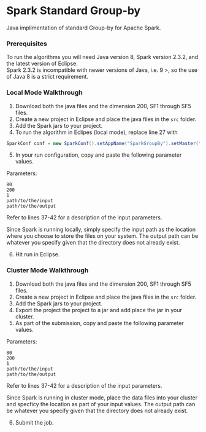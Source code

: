 # Spark Standard Group-by 

Java implimentation of standard Group-by for Apache Spark.

### Prerequisites

To run the algorithms you will need Java version 8, Spark version 2.3.2, and the latest version of Eclipse.   
Spark 2.3.2 is incompatible with newer versions of Java, i.e. 9 >, so the use of Java 8 is a strict requirement.  
 
### Local Mode Walkthrough
1. Download both the java files and the dimension 200, SF1 through SF5 files.
2. Create a new project in Eclipse and place the java files in the ```src``` folder.
3. Add the Spark jars to your project.
4. To run the algorithm in Eclipes (local mode), replace line 27 with
```java
SparkConf conf = new SparkConf().setAppName("SparkGroupBy").setMaster("local[*]");
```
5. In your run configuration, copy and paste the following parameter values.  

Parameters:   
```
80
200
1
path/to/the/input
path/to/the/output
```
Refer to lines 37-42 for a description of the input parameters.
 
Since Spark is running locally, simply specify the input path as the location where you choose to store the files on your system. The output path can be whatever you specify given that the directory does not already exist.  

6. Hit run in Eclipse.

### Cluster Mode Walkthrough
1. Download both the java files and the dimension 200, SF1 through SF5 files.
2. Create a new project in Eclipse and place the java files in the ```src``` folder.
3. Add the Spark jars to your project.
4. Export the project the project to a jar and add place the jar in your cluster. 
5. As part of the submission, copy and paste the following parameter values.  

Parameters:   
```
80
200
1
path/to/the/input
path/to/the/output
```
Refer to lines 37-42 for a description of the input parameters.

Since Spark is running in cluster mode, place the data files into your cluster and specficy the location as part of your input values. The output path can be whatever you specify given that the directory does not already exist.  

6. Submit the job.

